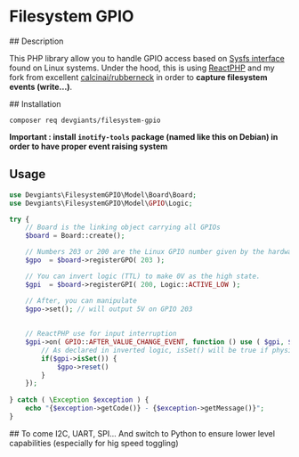 # Filesystem GPIO
## Description

This PHP library allow you to handle GPIO access based on [Sysfs interface](https://www.kernel.org/doc/Documentation/gpio/sysfs.txt) found on Linux systems.
Under the hood, this is using [ReactPHP](https://reactphp.org/) and my fork from excellent [calcinai/rubberneck](https://github.com/calcinai/rubberneck) in order to __capture filesystem events (write...)__.
 
## Installation

`composer req devgiants/filesystem-gpio`

__Important : install `inotify-tools` package (named like this on Debian) in order to have proper event raising system__

## Usage


```php
use Devgiants\FilesystemGPIO\Model\Board\Board;
use Devgiants\FilesystemGPIO\Model\GPIO\Logic;

try {
    // Board is the linking object carrying all GPIOs
	$board = Board::create();	

	// Numbers 203 or 200 are the Linux GPIO number given by the hardware manufaturer
	$gpo  = $board->registerGPO( 203 );

    // You can invert logic (TTL) to make 0V as the high state.				
	$gpi  = $board->registerGPI( 200, Logic::ACTIVE_LOW );	

    // After, you can manipulate
    $gpo->set(); // will output 5V on GPIO 203
    
    
    // ReactPHP use for input interruption
    $gpi->on( GPIO::AFTER_VALUE_CHANGE_EVENT, function () use ( $gpi, $gpo ) {
        // As declared in inverted logic, isSet() will be true if physical voltage is 0V
        if($gpi->isSet()) {
            $gpo->reset()
        }
    });
	
} catch ( \Exception $exception ) {
	echo "{$exception->getCode()} - {$exception->getMessage()}";
}
```

## To come
I2C, UART, SPI... And switch to Python to ensure lower level capabilities (especially for hig speed toggling)
